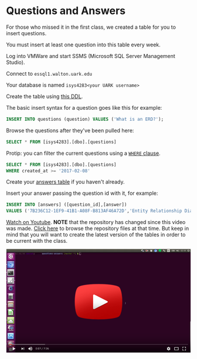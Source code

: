 # Questions and Answers

For those who missed it in the first class, we created a table for you to
insert questions.

You must insert at least one question into this table every week.

Log into VMWare and start SSMS (Microsoft SQL Server Management Studio).

Connect to `essql1.walton.uark.edu`

Your database is named `isys4283<your UARK username>`

Create the table using [this DDL][3].

The basic insert syntax for a question goes like this for example:

```sql
INSERT INTO questions (question) VALUES ('What is an ERD?');
```

Browse the questions after they've been pulled here:

```sql
SELECT * FROM [isys4283].[dbo].[questions]
```

Protip: you can filter the current questions using a [`WHERE` clause][6].

```sql
SELECT * FROM [isys4283].[dbo].[questions]
WHERE created_at >= '2017-02-08'
```

Create your [answers table][4] if you haven't already.

Insert your answer passing the question id with it, for example:

```sql
INSERT INTO [answers] ([question_id],[answer])
VALUES ('7B236C12-1EF9-41B1-A08F-B813AF46A72D','Entity Relationship Diagram');
```

[Watch on Youtube][1]. **NOTE** that the repository has changed since this
video was made. [Click here][5] to browse the repository files at that time.
But keep in mind that you will want to create the latest version of the tables
in order to be current with the class.

[![Youtube Thumbnail][2]][1]

[1]:https://youtu.be/2t2IeNA1bi0?hd=1
[2]:./docs/images/youtube.png
[3]:./sql/create-questions-table.sql
[4]:./sql/create-answers-table.sql
[5]:https://github.com/ISYS4283/questions-answers/tree/5452b90c488d6ae05b9c87e578a8165504bafb7f
[6]:http://www.w3schools.com/sql/sql_where.asp
